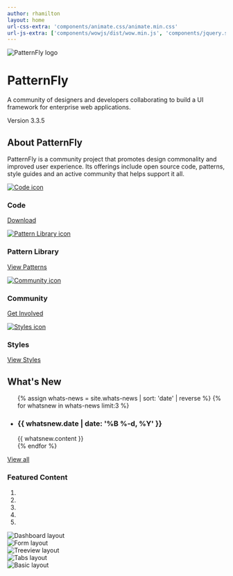 ```yaml
---
author: rhamilton
layout: home
url-css-extra: 'components/animate.css/animate.min.css'
url-js-extra: ['components/wowjs/dist/wow.min.js', 'components/jquery.scrollTo/jquery.scrollTo.min.js']
---
```

<div class="jumbotron">
  <div class="container-fluid">
    <div class="splash">
      <div class="content">
        <img src="{{ site.baseurl}}assets/img/patternfly-orb.svg" alt="PatternFly logo" class="wow fadeInDown" />
        <h1 class="wow fadeIn" data-wow-delay="750ms">
          PatternFly
        </h1>
        <p class="description wow fadeIn" data-wow-delay="1250ms">
          A community of designers and developers collaborating to build a UI framework for enterprise web applications.
        </p>
        <p class="version wow fadeIn" data-wow-delay="1500ms">Version 3.3.5</p>
      </div>
    </div>
  </div>
  <div class="arrow wow fadeIn" data-wow-delay="2000ms">
    <i class="fa fa-angle-down"></i>
  </div>
</div>
<div class="about">
  <div class="container-fluid">
    <h2>
      About PatternFly
    </h2>
    <p>PatternFly is a community project that promotes design commonality and improved user experience. Its offerings include open source code, patterns, style guides and an active community that helps support it all.</p>
    <div class="row">
      <div class="col-xs-6 col-sm-3 col-md-3">
        <a href="{{ site.baseurl}}download/">
          <img src="{{ site.baseurl}}assets/img/icon-code.svg" alt="Code icon" />
        </a>
        <h3>Code</h3>
        <p>
          <a href="{{ site.baseurl}}download/">Download</a>
        </p>
      </div>
      <div class="col-xs-6 col-sm-3 col-md-3">
        <a href="{{ site.baseurl}}pattern-library/">
          <img src="{{ site.baseurl}}assets/img/icon-library.svg" alt="Pattern Library icon" />
        </a>
        <h3>Pattern Library</h3>
        <p>
          <a href="{{ site.baseurl}}pattern-library/">View Patterns</a>
        </p>
      </div>
      <div class="col-xs-6 col-sm-3 col-md-3">
        <a href="{{ site.baseurl}}community/">
          <img src="{{ site.baseurl}}assets/img/icon-community.svg" alt="Community icon" />
        </a>
        <h3>Community</h3>
        <p>
          <a href="{{ site.baseurl}}community/">Get Involved</a>
        </p>
      </div>
      <div class="col-xs-6 col-sm-3 col-md-3">
        <a href="{{ site.baseurl}}styles/">
          <img src="{{ site.baseurl}}assets/img/icon-styles.svg" alt="Styles icon" />
        </a>
        <h3>Styles</h3>
        <p>
          <a href="{{ site.baseurl}}styles/">View Styles</a>
        </p>
      </div>
    </div>
  </div>
</div>
<div class="whats-new">
  <div class="container-fluid">
    <div class="row">
      <div class="col-md-6">
        <h2>
          What's New
        </h2>
        <ul class="updates">
        {% assign whats-news = site.whats-news | sort: 'date' | reverse %}
        {% for whatsnew in whats-news limit:3 %}
          <li>
            <h3>{{ whatsnew.date | date: '%B %-d, %Y' }}</h3>
            {{ whatsnew.content }}
          </li>
        {% endfor %}
        </ul>
        <p><a href="{{ site.baseurl}}whats-new/">View all</a></p>
      </div>
      <div class="col-md-6">
        <h3>Featured Content</h3>
        <div id="carousel-layouts" class="carousel slide" data-ride="carousel">
          <ol class="carousel-indicators">
            <li data-target="#carousel-layouts" data-slide-to="0" class="active"></li>
            <li data-target="#carousel-layouts" data-slide-to="1"></li>
            <li data-target="#carousel-layouts" data-slide-to="2"></li>
            <li data-target="#carousel-layouts" data-slide-to="3"></li>
            <li data-target="#carousel-layouts" data-slide-to="4"></li>
          </ol>
          <div class="carousel-inner" role="listbox">
            <div class="item active">
              <img alt="Dashboard layout" src="{{ site.baseurl}}assets/img/layouts-dashboard.png" />
            </div>
            <div class="item">
              <img alt="Form layout" src="{{ site.baseurl}}assets/img/layouts-form.png" />
            </div>
            <div class="item">
              <img alt="Treeview layout" src="{{ site.baseurl}}assets/img/layouts-treeview.png" />
            </div>
            <div class="item">
              <img alt="Tabs layout" src="{{ site.baseurl}}assets/img/layouts-tab.png" />
            </div>
            <div class="item">
              <img alt="Basic layout" src="{{ site.baseurl}}assets/img/layouts-basic.png" />
            </div>
          </div>
        </div>
      </div>
    </div>
  </div>
</div>

